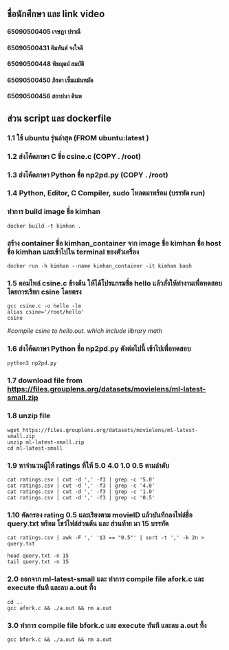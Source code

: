 <!-- COMMAND LISTS --> 
## ชื่อนักศึกษา และ link video
#### 65090500405    เจษฎา    ปราณี
#### 65090500431    คิมหันต์    จงใจดี
#### 65090500448    พิชญุตม์    สมบัติ
#### 65090500450    ภิรดา     เซ็มแม้นหมัด
#### 65090500456    สถาปนา    ตินพ

## ส่วน script และ dockerfile
### 1.1 ใช้ ubuntu รุ่นล่าสุด (FROM ubuntu:latest )
### 1.2 ส่งโค้ดภาษา C ชื่อ csine.c (COPY . /root)
### 1.3 ส่งโค้ดภาษา Python ชื่อ np2pd.py (COPY . /root)
### 1.4 Python, Editor, C Compiler, sudo โหลดมาพร้อม (บรรทัด run)


### ทำการ build image ชื่อ kimhan
```
docker build -t kimhan .
```

### สร้าง container ชื่อ kimhan_container จาก image ชื่อ kimhan ชื่อ host ชื่อ kimhan และเข้าไปใน terminal ของตัวเครื่อง
```
docker run -h kimhan --name kimhan_container -it kimhan bash
```

### 1.5 คอมไพล์ csine.c ข้างต้น ให้ได้โปรแกรมชื่อ hello แล้วสั่งให้ทํางานเพื่อทดสอบ โดยการเรียก csine โดยตรง
```
gcc csine.c -o hello -lm
alias csine='/root/hello'
csine
```
_#compile csine to hello.out. which include library math_<br />


### 1.6 ส่งโค้ดภาษา Python ชื่อ np2pd.py ดังต่อไปนี้ เข้าไปเพื่อทดสอบ
```
python3 np2pd.py
```
### 1.7 download file from https://files.grouplens.org/datasets/movielens/ml-latest-small.zip 
### 1.8 unzip file
```
wget https://files.grouplens.org/datasets/movielens/ml-latest-small.zip
unzip ml-latest-small.zip
cd ml-latest-small
```
### 1.9 หาจำนวนผู้ให้ ratings ที่ให้ 5.0 4.0 1.0 0.5 ตามลำดับ
```
cat ratings.csv | cut -d ',' -f3 | grep -c '5.0'
cat ratings.csv | cut -d ',' -f3 | grep -c '4.0'
cat ratings.csv | cut -d ',' -f3 | grep -c '1.0'
cat ratings.csv | cut -d ',' -f3 | grep -c '0.5'
```
### 1.10 คัดกรอง rating 0.5 และเรียงตาม movieID แล้วบันทึกลงไฟล์ชื่อ query.txt พร้อม โชว์ไฟล์ส่วนต้น และ ส่วนท้าย มา 15 บรรทัด
```
cat ratings.csv | awk -F ',' '$3 == "0.5"' | sort -t ',' -k 2n > query.txt

head query.txt -n 15
tail query.txt -n 15
```
### 2.0 ออกจาก ml-latest-small และ ทำการ compile file afork.c และ execute ทันที และลบ a.out ทิ้ง
```
cd ..
gcc afork.c && ./a.out && rm a.out
```
### 3.0 ทำการ compile file bfork.c และ execute ทันที และลบ a.out ทิ้ง
```
gcc bfork.c && ./a.out && rm a.out
```
